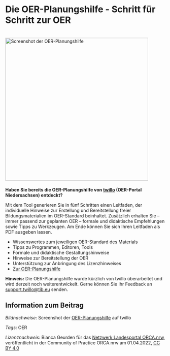 # Die OER-Planungshilfe - Schritt für Schritt zur OER

<img src="https://github.com/lindahalm-hsbi/infOERmiert/assets/149467048/d928f287-86ed-486f-b5b9-591cdb85e670" style="float: left; margin: 20px 50px 20px 0px" alt="Screenshot der OER-Planungshilfe" title="Screenshot der OER-Planungshilfe" width="450px"/> 


**Haben Sie bereits die OER-Planungshilfe von [twillo](https://www.twillo.de/oer/web/) (OER-Portal Niedersachsen) entdeckt?**

Mit dem Tool generieren Sie in fünf Schritten einen Leitfaden, der individuelle Hinweise zur Erstellung und Bereitstellung freier Bildungsmaterialien im OER-Standard beinhaltet. Zusätzlich erhalten Sie – immer passend zur geplanten OER – formale und didaktische Empfehlungen sowie Tipps zu Werkzeugen. Am Ende können Sie sich Ihren Leitfaden als PDF ausgeben lassen.

- Wissenswertes zum jeweiligen OER-Standard des Materials
- Tipps zu Programmen, Editoren, Tools
- Formale und didaktische Gestaltungshinweise
- Hinweise zur Bereitstellung der OER
- Unterstützung zur Anbringung des Lizenzhinweises
- [Zur OER-Planungshilfe](https://tibhannover.gitlab.io/oer/oer-wizard/html/wizard-modal.html)

**Hinweis:** Die OER-Planungshilfe wurde kürzlich von twillo überarbeitet und wird derzeit noch weiterentwickelt. Gerne können Sie Ihr Feedback an [support.twillo@tib.eu](mailto:support.twillo@tib.eu) senden.

## Information zum Beitrag

*Bildnachweise*: Screenshot der [OER-Planungshilfe](https://tibhannover.gitlab.io/oer/oer-wizard/html/wizard-modal.html#step-1) auf twillo

*Tags*: OER

*Lizenznachweis*: Bianca Geurden für das <a href="http://www.orca.nrw/ueber-uns/netzwerk" target="_blank">Netzwerk Landesportal ORCA.nrw</a>, veröffentlicht in der Community of Practice ORCA.nrw am 01.04.2022, <a href="https://creativecommons.org/licenses/by/4.0/" target="_blank">CC BY 4.0</a>
